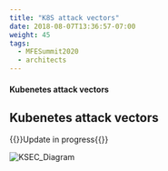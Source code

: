 ```yaml
---
title: "K8S attack vectors"
date: 2018-08-07T13:36:57-07:00
weight: 45
tags:
  - MFESummit2020
  - architects
---
```

#### Kubenetes attack vectors

## Kubenetes attack vectors

{{<todo>}}Update in progress{{</todo>}}

![KSEC_Diagram](/images/mfe/KubArchS2.png?classes=border,shadow)


